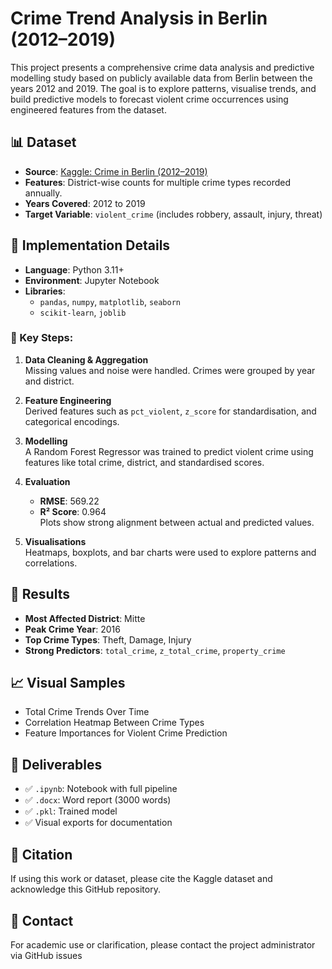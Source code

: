# Crime Trend Analysis in Berlin (2012–2019)

This project presents a comprehensive crime data analysis and predictive modelling study based on publicly available data from Berlin between the years 2012 and 2019. The goal is to explore patterns, visualise trends, and build predictive models to forecast violent crime occurrences using engineered features from the dataset.



## 📊 Dataset

- **Source**: [Kaggle: Crime in Berlin (2012–2019)](https://www.kaggle.com/datasets/danilzyryanov/crime-in-berlin-2012-2019)
- **Features**: District-wise counts for multiple crime types recorded annually.
- **Years Covered**: 2012 to 2019
- **Target Variable**: `violent_crime` (includes robbery, assault, injury, threat)

## 🔧 Implementation Details

- **Language**: Python 3.11+
- **Environment**: Jupyter Notebook
- **Libraries**:
  - `pandas`, `numpy`, `matplotlib`, `seaborn`
  - `scikit-learn`, `joblib`

### 📌 Key Steps:
1. **Data Cleaning & Aggregation**  
   Missing values and noise were handled. Crimes were grouped by year and district.

2. **Feature Engineering**  
   Derived features such as `pct_violent`, `z_score` for standardisation, and categorical encodings.

3. **Modelling**  
   A Random Forest Regressor was trained to predict violent crime using features like total crime, district, and standardised scores.

4. **Evaluation**  
   - **RMSE**: 569.22  
   - **R² Score**: 0.964  
   Plots show strong alignment between actual and predicted values.

5. **Visualisations**  
   Heatmaps, boxplots, and bar charts were used to explore patterns and correlations.

## 🧠 Results

- **Most Affected District**: Mitte
- **Peak Crime Year**: 2016
- **Top Crime Types**: Theft, Damage, Injury
- **Strong Predictors**: `total_crime`, `z_total_crime`, `property_crime`

## 📈 Visual Samples

- Total Crime Trends Over Time
- Correlation Heatmap Between Crime Types
- Feature Importances for Violent Crime Prediction

## 📁 Deliverables

- ✅ `.ipynb`: Notebook with full pipeline
- ✅ `.docx`: Word report (3000 words)
- ✅ `.pkl`: Trained model
- ✅ Visual exports for documentation

## 📝 Citation

If using this work or dataset, please cite the Kaggle dataset and acknowledge this GitHub repository.

## 📧 Contact

For academic use or clarification, please contact the project administrator via GitHub issues
